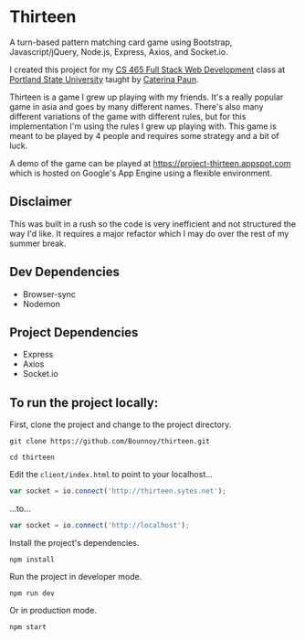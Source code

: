 # Thirteen
A turn-based pattern matching card game using Bootstrap, Javascript/jQuery, Node.js, Express, Axios, and Socket.io.

I created this project for my [CS 465 Full Stack Web Development](https://cs465-565-webdev.github.io/) class at [Portland State University](https://www.pdx.edu/) taught by [Caterina Paun](https://github.com/caterinasworld).

Thirteen is a game I grew up playing with my friends. It's a really popular game in asia and goes by many different names.
There's also many different variations of the game with different rules, but for this implementation I'm using the rules I grew
up playing with. This game is meant to be played by 4 people and requires some strategy and a bit of luck.

A demo of the game can be played at https://project-thirteen.appspot.com which is hosted on Google's App Engine using a flexible environment.


## Disclaimer
This was built in a rush so the code is very inefficient and not structured the way I'd like. It requires a major refactor which I may do over the rest of my summer break.


## Dev Dependencies
* Browser-sync
* Nodemon



## Project Dependencies
* Express
* Axios
* Socket.io



## To run the project locally:
First, clone the project and change to the project directory.
```
git clone https://github.com/Bounnoy/thirteen.git

cd thirteen
```

Edit the `client/index.html` to point to your localhost...
```javascript
var socket = io.connect('http://thirteen.sytes.net');
```
...to...
```javascript
var socket = io.connect('http://localhost');
```

Install the project's dependencies.
```
npm install
```

Run the project in developer mode.
```
npm run dev
```

Or in production mode.
```
npm start
```
